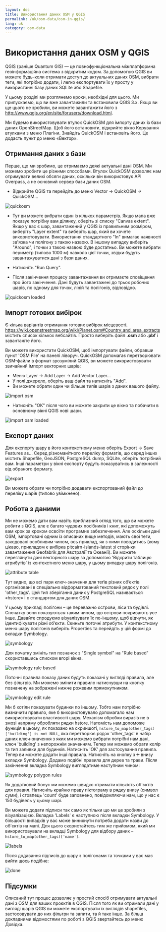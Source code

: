 ```yaml
---
layout: doc
title: Використання даних OSM у QGIS
permalink: /uk/osm-data/osm-in-qgis/
lang: uk
category: osm-data
---
```


Використання даних OSM у QGIS
=================


QGIS (раніше Quantum GIS) — це повнофункціональна міжплатформна геоінформаційна система з відкритим кодом. За допомогою QGIS ви можете будь-коли отримати доступ до актуальних даних OSM, вибрати теґи, які потрібно додати, і легко експортувати їх у просту у використанні базу даних SQLite або Shapefile.  

У цьому розділі ми розглянемо кроки, необхідні для цього. Ми припускаємо, що ви вже завантажили та встановили QGIS 3.x. Якщо ви ще цього не зробили, ви можете завантажити його з <http://www.qgis.org/en/site/forusers/download.html>.  

Ми будемо використовувати втулок QuickOSM для імпорту даних із бази даних OpenStreetMap. Щоб його встановити, відкрийте вікно Керування втулками з меню Плагіни. Знайдіть QuickOSM і встановіть його. Це додасть пункт до меню «Вектор».  

Отримання даних з бази
---------------------------

Перше, що ми зробимо, це отримаємо деякі актуальні дані OSM. Ми можемо зробити це різними способами. Втулок QuickOSM дозволяє нам отримувати великі обсяги даних, оскільки він використовує API Overpass, а не основний сервер бази даних OSM.

- Відкрийте QGIS та перейдіть до меню Vector -> QuickOSM -> QuickOSM...  

![quickosm][]

- Тут ви можете вибрати один із кількох параметрів. Якщо мапа вже показує потрібну вам ділянку, оберіть зі списку "Canvas extent". Якщо у вас є шар, завантажений у QGIS із правильним розміром, виберіть "Layer extent" та виберіть шар, який ви хочете використовувати. Використання стандартного "In" вимагає наявності зв'язка чи полігону з такою назвою. В іншому випадку виберіть "Around", і точки з такою назвою буде достатньо. Ви можете вибрати периметр (типово 1000 м) навколо цієї точки, звідки будуть завантажуватися дані з бази даних.

- Натисніть "Run Query".  
- Після закінчення процесу завантаження ви отримаєте сповіщення про його закінчення. Дані будуть завантажені до трьох робочих шарів, по одному для точок, ліній та полігонів, відповідно.

![quickosm loaded][]


Імпорт готових вибірок
---------------------------

Є кілька варіантів отримання готових вибірок місцевості. <https://wiki.openstreetmap.org/wiki/Planet.osm#Country_and_area_extracts> містить список кількох вебсайтів. Просто виберіть файл **.osm** або **.pbf** і завантажте його. 

Ви можете використати QuickOSM, щоб імпортувати файли, обравши пункт 'OSM File' на панелі ліворуч. QuickOSM допомагає перетворювати OSM-файли в формат зрозумілий QGIS, ви можете використовувати звичайний імпорт векторних шарів:

- Меню Layer -> Add Layer -> Add Vector Layer…  
- У полі джерело, оберіть ваш файл та натисніть "Add".  
- Ви можете обрати один чи більше типів шарів з даних вашого файлу.  

![import osm][]  

- Натисніть "OK" після чого ви можете закрити це вікно та побачити в основному вікні QGIS нові шари.  
  

![import osm loaded][]  


Експорт даних
--------------

Для експорту шару в його контекстному меню оберіть Export -> Save Features as…
Серед різноманітного переліку форматів, що серед інших містить Shapefile, GeoJSON, PostgreSQL dump, SQLite, оберіть потрібний вам. Інші параметри у вікні експорту будуть показуватись в залежності від обраного формату.

![export][]  

Ви можете обрати чи потрібно додавати експортований файл до переліку шарів (типово увімкнено).

Робота з даними
--------------------

Ми не можемо дати вам навіть приблизний огляд того, що ви можете робити з QGIS, але є багато чудових посібників і книг, які допоможуть вам крок за кроком освоїти програмне забезпечення. Але оскільки дані OSM, імпортовані одним із описаних вище методів, мають свої теги, закодовані особливим чином, ось приклад, як з ними поводитись (кому цікаво, прикладом є вибірка pitcairn-islands-latest зі сторінки завантаження Geofabrik для Австралії та Океанії). Ви можете переглянути дані векторного шару за допомогою 'Відкрити таблицю атрибутів' із контекстного меню шару, у цьому випадку шару полігонів.

![attribute table][]

Тут видно, що всі пари ключ-значення для теґів різних об’єктів організовані в спеціально відформатований текстовий рядок у полі 'other_tags'. Цей тип зберігання даних у PostgreSQL називається «hstore» і є стандартом для даних OSM.

У цьому прикладі полігони – це переважно острови, ліси та будівлі. Спочатку вони показуються таким чином, що острови покривають усе інше. Давайте спродуємо візуалізувати їх по-іншому, щоб відчути, як ідентифікувати різні об’єкти. Скиньте поточні атрибути. У контекстному меню шару полігонів виберіть Properties та перейдіть у цій формі до вкладки Symbology. 

![symbology][]

Для початку змініть тип позначок з "Single symbol" на "Rule based" скориставшись списком вгорі вікна. 

![symbology rule based][]

Поточні правила показу даних будуть показані у вигляді правила, але без фільтрів. Ми можемо змінити правило натиснувши на кнопку позначену на зображені нижче рожевим прямокутником.

![symbology edit rule][]

Ми б хотіли показувати будинки по іншому. Тобто нам потрібно визначити правило, яке б використовувало допомагало нам використовувати властивості шару. Механізм обробки виразів не в змозі напряму обробляти рядки hstore. Натомість нам допоможе функція в цьому, як показано на скриншоті, `hstore_to_map(other_tags)['building'] is not NULL`, яка перетворює рядок 'other_tags' в набір даних ключ-значення з яких ми можемо вибрати потрібні нам дані, ключ 'building' з непорожнім значенням. Тепер ми можемо обрати колір та тип заливки для будинків. Натисніть 'ОК' для застосування правила. Тепер ви можете додати інші правила. Натисніть на кнопку з :heavy_plus_sign: внизу вкладки Symbology. Додамо подібні правила для дерев та трави. Після закінчення вкладка Symbology виглядатиме наступним чином:

![symbology polygon rules][]

Як додатковий бонус ми можемо швидко отримати кількість об'єктів для правил. Натисніть крайню праву піктограму в рядку внизу (символ суми), і стовпець 'count' буде заповнено, повідомляючи нам, що у нас є 150 будівель у цьому шарі.

Ви можете додати підписи так само як тільки що ми це зробили з візуалізацією. Вкладка 'Labels' є наступною після вкладки Symbology. У більшості випадків у вас може виникнути потреба додати назви до об'єктів на мапі. Для цього скористайтесь тим же прийомом, який ми використовували на вкладці Symbology для відбору даних – `hstore_to_map(other_tags)['name']`. 

![labels][]

Після додавання підписів до шару з полігонами та точками у вас має вийти щось подібне:

![done][]


Підсумки
-------

Описаний тут процес дозволяє у простий спосіб отримувати актуальні дані з OSM для ваших проєктів в QGIS. Після того як ви отримали дані у вигляді шарів QGIS ви можете експортувати їх виглядів shapefiles, застосовувати до них фільтри та запити, та й таке інше. За більш докладними відомостями по роботі з QGIS звертайтесь до меню Довідка.  


[quickosm]: /images/osm-data/qgis-quickosm.png
[quickosm loaded]: /images/osm-data/qgis-quickosm-loaded.png
[import osm]: /images/osm-data/qgis-import-osm.png
[import osm loaded]: /images/osm-data/qgis-import-osm-loaded.png
[export]: /images/osm-data/qgis-export.png
[attribute table]: /images/osm-data/qgis-layer-attributes.png
[symbology]: /images/osm-data/qgis-layer-symbology.png
[symbology rule based]: /images/osm-data/qgis-layer-symbology-rule.png
[symbology edit rule]: /images/osm-data/qgis-layer-symbology-edit-rule.png
[symbology polygon rules]: /images/osm-data/qgis-layer-symbology-poly-rules.png
[labels]: /images/osm-data/qgis-layer-labels.png
[done]: /images/osm-data/qgis-complete.png